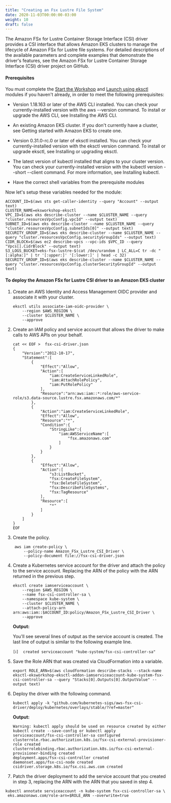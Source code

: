 ```yaml
---
title: "Creating an Fsx Lustre File System"
date: 2020-11-03T00:00:00-03:00
weight: 10
draft: false
---
```


The Amazon FSx for Lustre Container Storage Interface (CSI) driver provides a CSI interface that allows Amazon EKS clusters to manage the lifecycle of Amazon FSx for Lustre file systems.
For detailed descriptions of the available parameters and complete examples that demonstrate the driver's features, see the Amazon FSx for Lustre Container Storage Interface (CSI) driver project on GitHub.  



#### Prerequisites

You must complete the [Start the Workshop](/020_prerequisites/workspace/) and [Launch using eksctl](/030_eksctl/) modules if you haven't already, in order to meet the following prerequisites:

   * Version 1.18.163 or later of the AWS CLI installed. You can check your currently-installed version with the aws --version command. To install or upgrade the AWS CLI, see Installing the AWS CLI.

   * An existing Amazon EKS cluster. If you don't currently have a cluster, see Getting started with Amazon EKS to create one.

   * Version 0.31.0-rc.0 or later of eksctl installed. You can check your currently-installed version with the eksctl version command. To install or upgrade eksctl, see Installing or upgrading eksctl.

   * The latest version of kubectl installed that aligns to your cluster version. You can check your currently-installed version with the kubectl version --short --client command. For more information, see Installing kubectl.

   * Have the correct shell variables from the prerequisite modules

Now let's setup these variables needed for the module:

```
ACCOUNT_ID=$(aws sts get-caller-identity --query "Account" --output text)
CLUSTER_NAME=eksworkshop-eksctl
VPC_ID=$(aws eks describe-cluster --name $CLUSTER_NAME --query "cluster.resourcesVpcConfig.vpcId" --output text)
SUBNET_ID=$(aws eks describe-cluster --name $CLUSTER_NAME --query "cluster.resourcesVpcConfig.subnetIds[0]" --output text)
SECURITY_GROUP_ID=$(aws eks describe-cluster --name $CLUSTER_NAME --query "cluster.resourcesVpcConfig.securityGroupIds" --output text)
CIDR_BLOCK=$(aws ec2 describe-vpcs --vpc-ids $VPC_ID --query "Vpcs[].CidrBlock" --output text)
S3_LOGS_BUCKET=eks-fsx-lustre-$(cat /dev/urandom | LC_ALL=C tr -dc "[:alpha:]" | tr '[:upper:]' '[:lower:]' | head -c 32)
SECURITY_GROUP_ID=$(aws eks describe-cluster --name $CLUSTER_NAME --query "cluster.resourcesVpcConfig.clusterSecurityGroupId" --output text)
```




#### To deploy the Amazon FSx for Lustre CSI driver to an Amazon EKS cluster

1. Create an AWS Identity and Access Management OIDC provider and associate it with your cluster.
    ```
    eksctl utils associate-iam-oidc-provider \
        --region $AWS_REGION \
        --cluster $CLUSTER_NAME \
        --approve
    ```

2. Create an IAM policy and service account that allows the driver to make calls to AWS APIs on your behalf.

    ```
    cat << EOF >  fsx-csi-driver.json
    {
        "Version":"2012-10-17",
        "Statement":[
            {
                "Effect":"Allow",
                "Action":[
                    "iam:CreateServiceLinkedRole",
                    "iam:AttachRolePolicy",
                    "iam:PutRolePolicy"
                ],
                "Resource":"arn:aws:iam::*:role/aws-service-role/s3.data-source.lustre.fsx.amazonaws.com/*"
            },
            {
                "Action":"iam:CreateServiceLinkedRole",
                "Effect":"Allow",
                "Resource":"*",
                "Condition":{
                    "StringLike":{
                        "iam:AWSServiceName":[
                            "fsx.amazonaws.com"
                        ]
                    }
                }
            },
            {
                "Effect":"Allow",
                "Action":[
                    "s3:ListBucket",
                    "fsx:CreateFileSystem",
                    "fsx:DeleteFileSystem",
                    "fsx:DescribeFileSystems",
                    "fsx:TagResource"
                ],
                "Resource":[
                    "*"
                ]
            }
        ]
    }
    EOF
    ```

3. Create the policy.
```
    aws iam create-policy \
        --policy-name Amazon_FSx_Lustre_CSI_Driver \
        --policy-document file://fsx-csi-driver.json
```

4. Create a Kubernetes service account for the driver and attach the policy to the service account. Replacing the ARN of the policy with the ARN returned in the previous step.
    ```
    eksctl create iamserviceaccount \
        --region $AWS_REGION \
        --name fsx-csi-controller-sa \
        --namespace kube-system \
        --cluster $CLUSTER_NAME \
        --attach-policy-arn arn:aws:iam::$ACCOUNT_ID:policy/Amazon_FSx_Lustre_CSI_Driver \
        --approve
    ```

    **Output:**

    You'll see several lines of output as the service account is created. The last line of output is similar to the following example line.

    ```
    [ℹ]  created serviceaccount "kube-system/fsx-csi-controller-sa"
    ```

5. Save the Role ARN that was created via CloudFormation into a variable.
    ```
    export ROLE_ARN=$(aws cloudformation describe-stacks --stack-name eksctl-eksworkshop-eksctl-addon-iamserviceaccount-kube-system-fsx-csi-controller-sa --query "Stacks[0].Outputs[0].OutputValue" --output text)
    ```
6. Deploy the driver with the following command.

    ```
    kubectl apply -k "github.com/kubernetes-sigs/aws-fsx-csi-driver/deploy/kubernetes/overlays/stable/?ref=master"
    ```
    **Output:**

    ```
    Warning: kubectl apply should be used on resource created by either kubectl create --save-config or kubectl apply
    serviceaccount/fsx-csi-controller-sa configured
    clusterrole.rbac.authorization.k8s.io/fsx-csi-external-provisioner-role created
    clusterrolebinding.rbac.authorization.k8s.io/fsx-csi-external-provisioner-binding created
    deployment.apps/fsx-csi-controller created
    daemonset.apps/fsx-csi-node created
    csidriver.storage.k8s.io/fsx.csi.aws.com created
    ```

7. Patch the driver deployment to add the service account that you created in step 3, replacing the ARN with the ARN that you saved in step 4.

```
kubectl annotate serviceaccount -n kube-system fsx-csi-controller-sa \
 eks.amazonaws.com/role-arn=$ROLE_ARN --overwrite=true
```

